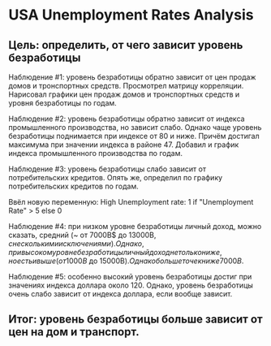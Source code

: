 # USA Unemployment Rates Analysis
Цель: определить, от чего зависит уровень безработицы
-----------------------------------------------------
Наблюдение #1: уровень безработицы обратно зависит от цен продаж домов и тронспортных средств.
Просмотрел матрицу корреляции.
Нарисовал графики цен продаж домов и тронспортных средств и уровня безработицы по годам.

Наблюдение #2: уровень безработицы обратно зависит от индекса промышленного производства, но зависит слабо.
Однако чаще уровень безработицы поднимается при индексе от 80 и ниже. Причём достигал максимума при значении индекса в районе 47.
Добавил и график индекса промышленного производства по годам.

Наблюдение #3: уровень безработицы слабо зависит от потребительских кредитов.
Опять же, определил по графику потребительских кредитов по годам.

Ввёл новую переменную: High Unemployment rate: 1 if "Unemployment Rate" > 5 else 0

Наблюдение #4: при низком уровне безработицы личный доход, можно сказать, средний (~ от 7000B$ до 13000B$, с несколькими исключениями). Однако,
при высоком уровне безработицы личный доход не только ниже, но есть и выше (от 1000B$ до 15000B$). Однако больше точек ниже 7000B$.

Наблюдение #5: особенно высокий уровень безработицы достиг при значениях индекса доллара около 120. Однако, уровень безработицы очень слабо
зависит от индекса доллара, если вообще зависит.


Итог: уровень безработицы больше зависит от цен на дом и транспорт.
-------------------------------------------------------------------
